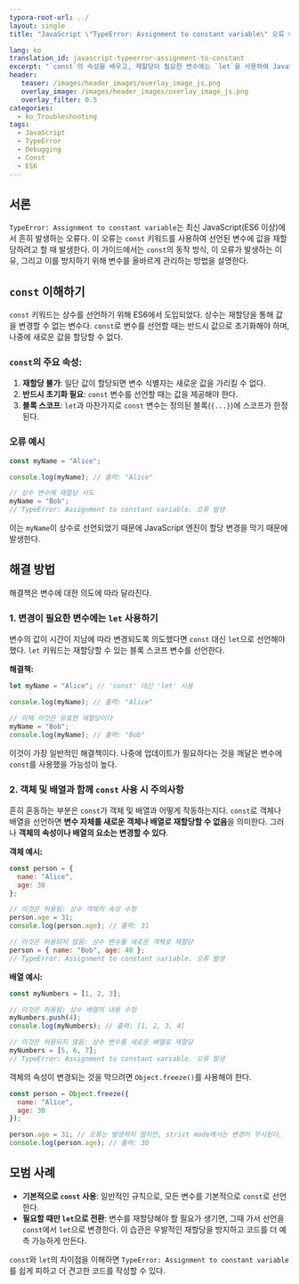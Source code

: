 ```yaml
---
typora-root-url: ../
layout: single
title: "JavaScript \"TypeError: Assignment to constant variable\" 오류 해결 방법"

lang: ko
translation_id: javascript-typeerror-assignment-to-constant
excerpt: "`const`의 속성을 배우고, 재할당이 필요한 변수에는 `let`을 사용하여 JavaScript의 \"TypeError: Assignment to constant variable\" 오류를 이해하고 해결하세요."
header:
   teaser: /images/header_images/overlay_image_js.png
   overlay_image: /images/header_images/overlay_image_js.png
   overlay_filter: 0.5
categories:
  - ko_Troubleshooting
tags:
  - JavaScript
  - TypeError
  - Debugging
  - Const
  - ES6
---
```


## 서론

`TypeError: Assignment to constant variable`는 최신 JavaScript(ES6 이상)에서 흔히 발생하는 오류다. 이 오류는 `const` 키워드를 사용하여 선언된 변수에 값을 재할당하려고 할 때 발생한다. 이 가이드에서는 `const`의 동작 방식, 이 오류가 발생하는 이유, 그리고 이를 방지하기 위해 변수를 올바르게 관리하는 방법을 설명한다.

## `const` 이해하기

`const` 키워드는 상수를 선언하기 위해 ES6에서 도입되었다. 상수는 재할당을 통해 값을 변경할 수 없는 변수다. `const`로 변수를 선언할 때는 반드시 값으로 초기화해야 하며, 나중에 새로운 값을 할당할 수 없다.

### `const`의 주요 속성:
1.  **재할당 불가**: 일단 값이 할당되면 변수 식별자는 새로운 값을 가리킬 수 없다.
2.  **반드시 초기화 필요**: `const` 변수를 선언할 때는 값을 제공해야 한다.
3.  **블록 스코프**: `let`과 마찬가지로 `const` 변수는 정의된 블록(`{...}`)에 스코프가 한정된다.

### 오류 예시

```javascript
const myName = "Alice";

console.log(myName); // 출력: "Alice"

// 상수 변수에 재할당 시도
myName = "Bob"; 
// TypeError: Assignment to constant variable. 오류 발생
```

이는 `myName`이 상수로 선언되었기 때문에 JavaScript 엔진이 할당 변경을 막기 때문에 발생한다.

## 해결 방법

해결책은 변수에 대한 의도에 따라 달라진다.

### 1. 변경이 필요한 변수에는 `let` 사용하기

변수의 값이 시간이 지남에 따라 변경되도록 의도했다면 `const` 대신 `let`으로 선언해야 했다. `let` 키워드는 재할당할 수 있는 블록 스코프 변수를 선언한다.

**해결책:**
```javascript
let myName = "Alice"; // 'const' 대신 'let' 사용

console.log(myName); // 출력: "Alice"

// 이제 이것은 유효한 재할당이다
myName = "Bob"; 
console.log(myName); // 출력: "Bob"
```
이것이 가장 일반적인 해결책이다. 나중에 업데이트가 필요하다는 것을 깨달은 변수에 `const`를 사용했을 가능성이 높다.

### 2. 객체 및 배열과 함께 `const` 사용 시 주의사항

흔히 혼동하는 부분은 `const`가 객체 및 배열과 어떻게 작동하는지다. `const`로 객체나 배열을 선언하면 **변수 자체를 새로운 객체나 배열로 재할당할 수 없음**을 의미한다. 그러나 **객체의 속성이나 배열의 요소는 변경할 수 있다**.

**객체 예시:**
```javascript
const person = {
  name: "Alice",
  age: 30
};

// 이것은 허용됨: 상수 객체의 속성 수정
person.age = 31; 
console.log(person.age); // 출력: 31

// 이것은 허용되지 않음: 상수 변수를 새로운 객체로 재할당
person = { name: "Bob", age: 40 }; 
// TypeError: Assignment to constant variable. 오류 발생
```

**배열 예시:**
```javascript
const myNumbers = [1, 2, 3];

// 이것은 허용됨: 상수 배열의 내용 수정
myNumbers.push(4);
console.log(myNumbers); // 출력: [1, 2, 3, 4]

// 이것은 허용되지 않음: 상수 변수를 새로운 배열로 재할당
myNumbers = [5, 6, 7];
// TypeError: Assignment to constant variable. 오류 발생
```

객체의 속성이 변경되는 것을 막으려면 `Object.freeze()`를 사용해야 한다.

```javascript
const person = Object.freeze({
  name: "Alice",
  age: 30
});

person.age = 31; // 오류는 발생하지 않지만, strict mode에서는 변경이 무시된다.
console.log(person.age); // 출력: 30
```

## 모범 사례

- **기본적으로 `const` 사용**: 일반적인 규칙으로, 모든 변수를 기본적으로 `const`로 선언한다.
- **필요할 때만 `let`으로 전환**: 변수를 재할당해야 할 필요가 생기면, 그때 가서 선언을 `const`에서 `let`으로 변경한다. 이 습관은 우발적인 재할당을 방지하고 코드를 더 예측 가능하게 만든다.

`const`와 `let`의 차이점을 이해하면 `TypeError: Assignment to constant variable`를 쉽게 피하고 더 견고한 코드를 작성할 수 있다.
